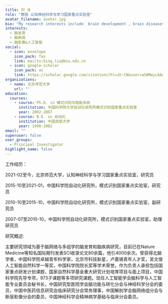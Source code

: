```yaml
---
title: 刘 冰
role: "教授 认知神经科学与学习国家重点实验室"
avatar_filename: avatar.jpg
bio: "My research interests include  brain development , brain diseases "
interests:
  - 脑发育
  - 脑疾病
  - 脑影像&人工智能
social:
  - icon: envelope
    icon_pack: fas
    link: mailto:bing.liu@bnu.edu.cn
  - icon: google-scholar
    icon_pack: ai
    link: https://scholar.google.com/citations?hl=zh-CN&user=aSBMwycAAAAJ
organizations:
  - name: 北京师范大学
    url: ""
education:
  courses:
    - course: Ph.D. in 模式识别与智能系统
      institution: 中国科学院大学自动化研究所模式识别国家重点实验室
      year: 2002-2007
    - course: B.E. in 自动化
      institution: 中国民航大学
      year: 1998-2002
email: ""
superuser: false
user_groups:
  - Principal Investigator
highlight_name: false
---
```

工作经历：

2021-02至今，北京师范大学，认知神经科学与学习国家重点实验室，研究员

2015-10至2021-01，中国科学院自动化研究所，模式识别国家重点实验室，研究员

2010-10至2015-10，中国科学院自动化研究所，模式识别国家重点实验室，副研究员

2007-07至2010-10，中国科学院自动化研究所，模式识别国家重点实验室，助理研究员

研究概述:

主要研究领域为基于脑网络与多组学的脑发育和脑疾病研究，目前已在Nature Medicine等知名国际期刊发表SCI收录论文80余篇，他引4000余次。曾获得北脑学者，中国科学院卓越青年科学家，北京市科技新星，卢嘉锡青年人才奖，吴文俊人工智能自然科学一等奖，中国科学院院长奖等学术荣誉。作为负责人承担包括国家重点研发计划课题，国家自然科学基金重大研究计划培育项目与面上项目，中国科学院先导专项，973子课题等多项研究课题。现任人工智能学会脑科学与人工智能专业委员会秘书长，中国研究型医院学会脑功能与转化分会与神经科学分会的委员，中国中医药信息研究会临床研究分会常务理事，中国解剖学会脑网络组分会与断层影像分会的委员，中国神经科学会精神病学基础与临床分会委员。

